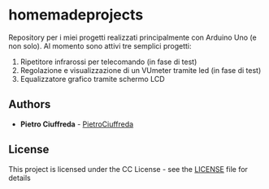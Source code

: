 # homemadeprojects
Repository per i miei progetti realizzati principalmente con Arduino Uno (e non solo).
Al momento sono attivi tre semplici progetti:

1. Ripetitore infrarossi per telecomando (in fase di test)
2. Regolazione e visualizzazione di un VUmeter tramite led (in fase di test)
3. Equalizzatore grafico tramite schermo LCD



## Authors

* **Pietro Ciuffreda** - [PietroCiuffreda](https://github.com/PietroCiuffreda)


## License

This project is licensed under the CC License - see the [LICENSE](LICENSE) file for details
